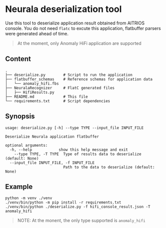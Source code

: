 # Neurala deserialization tool

Use this tool to deserialize application result obtained from
AITRIOS console. You do not need `flatc` to excute this application,
flatbuffer parsers were generated ahead of time.

> At the moment, only Anomaly HiFi application are supported

## Content

```
.
├── deserialize.py        # Script to run the application
├── flatbuffer_schemas    # Reference schemas for application data
│   └── anomaly_hifi.fbs
├── NeuralaRecognizer     # FlatC generated files
│   ├── HifiResults.py
├── README.md             # This file
└── requirements.txt      # Script dependencies
```


## Synopsis

```
usage: deserialize.py [-h] --type TYPE --input_file INPUT_FILE

Deserialize Neurala application flatbuffer

optional arguments:
  -h, --help            show this help message and exit
    --type TYPE, -T TYPE  Type of results data to deserialize (default: None)
  --input_file INPUT_FILE, -f INPUT_FILE
                          Path to the data to deserialize (default: None)
```

## Example

```
python -m venv ./venv
./venv/bin/python -m pip install -r requirements.txt
./venv/bin/python ./deserialize.py -f hifi_console_result.json -T anomaly_hifi
```

> NOTE: At the monent, the only type supported is `anomaly_hifi`
